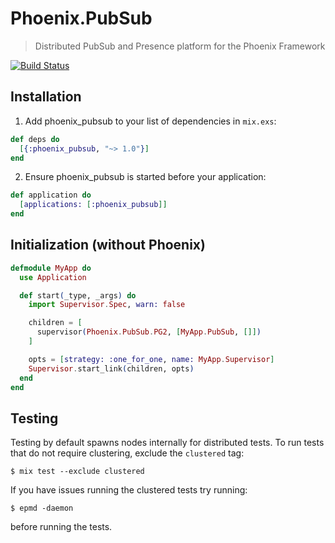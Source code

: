 # Phoenix.PubSub
> Distributed PubSub and Presence platform for the Phoenix Framework

[![Build Status](https://api.travis-ci.org/phoenixframework/phoenix_pubsub.svg)](https://travis-ci.org/phoenixframework/phoenix_pubsub)

## Installation
1. Add phoenix_pubsub to your list of dependencies in `mix.exs`:
```elixir
def deps do
  [{:phoenix_pubsub, "~> 1.0"}]
end
```
2. Ensure phoenix_pubsub is started before your application:
```elixir
def application do
  [applications: [:phoenix_pubsub]]
end
```
        
## Initialization (without Phoenix)
```elixir
defmodule MyApp do
  use Application

  def start(_type, _args) do
    import Supervisor.Spec, warn: false

    children = [
      supervisor(Phoenix.PubSub.PG2, [MyApp.PubSub, []])
    ]

    opts = [strategy: :one_for_one, name: MyApp.Supervisor]
    Supervisor.start_link(children, opts)
  end
end
```

## Testing

Testing by default spawns nodes internally for distributed tests.
To run tests that do not require clustering, exclude  the `clustered` tag:

```shell
$ mix test --exclude clustered
```

If you have issues running the clustered tests try running:

```shell
$ epmd -daemon
```

before running the tests.

